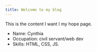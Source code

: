 ```yaml
---
title: Welcome to my blog
---
```

This is the content I want I my hope page. 
- Name: Cynthia
- Occupation: civil servant/web dev
- Skills: HTML, CSS, JS.
